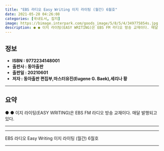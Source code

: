 ```yaml
---
title: "EBS 라디오 Easy Writing 이지 라이팅 (월간) 6월호"
date: 2021-05-28 04:26:08
categories: [국내도서, 잡지]
image: https://bimage.interpark.com/goods_image/5/8/5/4/349775854s.jpg
description: ● ● 이지 라이팅(EASY WRITING)은 EBS FM 라디오 방송 교재이다. 매달 발행되고 있다.
---
```


## **정보**

- **ISBN : 9772234148001**
- **출판사 : 동아출판**
- **출판일 : 20210601**
- **저자 : 동아출판 편집부,마스터유진(Eugene G. Baek),세리나 황**

------



## **요약**

●  ●  이지 라이팅(EASY WRITING)은 EBS FM 라디오 방송 교재이다. 매달 발행되고 있다.

------



------


EBS 라디오 Easy Writing 이지 라이팅 (월간) 6월호 

------


